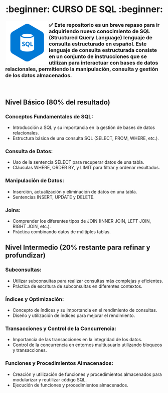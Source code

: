<div align="center">
  <h1> :beginner: CURSO DE SQL :beginner: </h1>
</div>

<img src="https://github.com/judali05/SQL/blob/main/SQL.png" width="135" height="135" style="margin: 2px;"  align="left">

### :white_check_mark: Este repositorio es un breve repaso para ir adquiriendo nuevo conocimiento de SQL (Structured Query Language) lenguaje de consulta estructurado en español. Este lenguaje de consulta estructurada consiste en un conjunto de instrucciones que se utilizan para interactuar con bases de datos relacionales, permitiendo la manipulación, consulta y gestión de los datos almacenados.

<br>

## Nivel Básico (80% del resultado)

### Conceptos Fundamentales de SQL:
- Introducción a SQL y su importancia en la gestión de bases de datos relacionales.
- Estructura básica de una consulta SQL (SELECT, FROM, WHERE, etc.).

### Consulta de Datos:
- Uso de la sentencia SELECT para recuperar datos de una tabla.
- Cláusulas WHERE, ORDER BY, y LIMIT para filtrar y ordenar resultados.

### Manipulación de Datos:
- Inserción, actualización y eliminación de datos en una tabla.
- Sentencias INSERT, UPDATE y DELETE.

### Joins:
- Comprender los diferentes tipos de JOIN (INNER JOIN, LEFT JOIN, RIGHT JOIN, etc.).
- Práctica combinando datos de múltiples tablas.

## Nivel Intermedio (20% restante para refinar y profundizar)

### Subconsultas:
- Utilizar subconsultas para realizar consultas más complejas y eficientes.
- Práctica de escritura de subconsultas en diferentes contextos.

### Índices y Optimización:
- Concepto de índices y su importancia en el rendimiento de consultas.
- Diseño y utilización de índices para mejorar el rendimiento.

### Transacciones y Control de la Concurrencia:
- Importancia de las transacciones en la integridad de los datos.
- Control de la concurrencia en entornos multiusuario utilizando bloqueos y transacciones.

### Funciones y Procedimientos Almacenados:
- Creación y utilización de funciones y procedimientos almacenados para modularizar y reutilizar código SQL.
- Ejecución de funciones y procedimientos almacenados.
